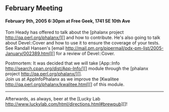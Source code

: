 ## February Meeting

#### February 9th, 2005 6:30pm at Free Geek, 1741 SE 10th Ave

Tom Heady has offered to talk about the [phalanx project http://qa.perl.org/phalanx/][] and how to
contribute.  He's also going to talk about Devel::Cover and how to use it
to ensure the coverage of your tests.  See Randall Hansen's [email http://mail.pm.org/pipermail/pdx-pm-list/2005-January/002389.html][] for a review of Devel::Cover.

Postmortem: It was decided that we will take [App::Info http://search.cpan.org/dist/App-Info/][] module through the [phalanx project http://qa.perl.org/phalanx/][].  
Join us at AppInfoPhalanx as we improve the [Kwalitee http://qa.perl.org/phalanx/kwalitee.html][] of this module.

---

Afterwards, as always, beer at the [Lucky Lab http://www.luckylab.com/html/directions.html#brewpub][]!
